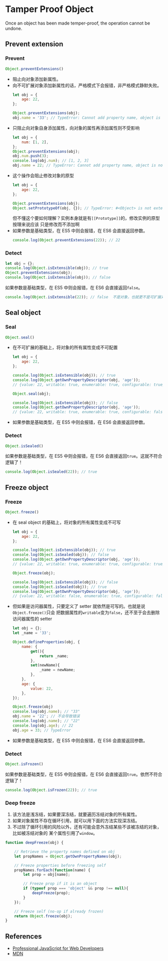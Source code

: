 # Tamper Proof Object

Once an object has been made temper-proof, the operation cannot be undone.



## Prevent extension
### Prevent
```js
Object.preventExtensions()
```

* 阻止向对象添加新属性。
* 向不可扩展对象添加新属性的话，严格模式下会报错，非严格模式静默失败。
    ```js
    let obj = {
    	age: 22,
    };

    Object.preventExtensions(obj);
    obj.name = '33'; // TypeError: Cannot add property name, object is not extensible
    ```
* 只阻止向对象自身添加属性，向对象的属性再添加属性则不受影响
    ```js
    let obj = {
        num: [1, 2],
    };
    Object.preventExtensions(obj);
    obj.num.push(3);
    console.log(obj.num); // [1, 2, 3]
    obj.name = 22; // TypeError: Cannot add property name, object is not extensible
    ```
* 这个操作会阻止修改对象的原型
    ```js
    let obj = {
    	age: 22,
    };

    Object.preventExtensions(obj);
    Object.setPrototypeOf(obj, {}); // TypeError: #<Object> is not extensible
    ```
    但不懂这个要如何理解？实例本身就是有`[[Prototype]]`的，修改实例的原型按理来说应该
    只是修改而不添加啊
* 如果参数是基础类型，在 ES5 中则会报错，在 ES6 会直接返回参数。
    ```js
    console.log(Object.preventExtensions(22)); // 22
    ```

### Detect
```js
let obj = {};
console.log(Object.isExtensible(obj)); // true
Object.preventExtensions(obj);
console.log(Object.isExtensible(obj)); // false
```

如果参数是基础类型，在 ES5 中则会报错，在 ES6 会直接返回`false`。
```js
console.log(Object.isExtensible(22)); // false  不是对象，也就更不是可扩展对象了
```


## Seal object
### Seal
```js
Object.seal()
```
* 在不可扩展的基础上，将对象的所有属性变成不可配置
    ```js
    let obj = {
    	age: 22,
    };

    console.log(Object.isExtensible(obj)); // true
    console.log(Object.getOwnPropertyDescriptor(obj, 'age'));
    // {value: 22, writable: true, enumerable: true, configurable: true}

    Object.seal(obj);

    console.log(Object.isExtensible(obj)); // false
    console.log(Object.getOwnPropertyDescriptor(obj, 'age'));
    // {value: 22, writable: true, enumerable: true, configurable: false}
    ```
* 如果参数是基础类型，在 ES5 中则会报错，在 ES6 会直接返回参数。

### Detect
```js
Object.isSealed()
```
如果参数是基础类型，在 ES5 中则会报错，在 ES6 会直接返回`true`。这就不符合逻辑了！
```js
console.log(Object.isSealed(22)); // true  
```


## Freeze object
### Freeze
```js
Object.freeze()
```

* 在 seal object 的基础上，将对象的所有属性变成不可写
    ```js
    let obj = {
    	age: 22,
    };

    console.log(Object.isExtensible(obj)); // true
    console.log(Object.isSealed(obj)); // false
    console.log(Object.getOwnPropertyDescriptor(obj, 'age'));
    // {value: 22, writable: true, enumerable: true, configurable: true}

    Object.freeze(obj);

    console.log(Object.isExtensible(obj)); // false
    console.log(Object.isSealed(obj)); // true
    console.log(Object.getOwnPropertyDescriptor(obj, 'age'));
    // {value: 22, writable: false, enumerable: true, configurable: false}
    ```
* 但如果是访问器属性，只要定义了 setter 就依然是可写的。也就是说`Object.freeze()`只会
把数据属性的`writable`变为`false`，还不至于会去删除访问器属性的 setter
    ```js
    let obj = {};
    let _name = '33';

    Object.defineProperties(obj, {
        name: {
            get(){
                return _name;
            },
            set(newName){
                _name = newName;
            },
        },
        age: {
            value: 22,
        },
    });

    Object.freeze(obj)
    console.log(obj.name); // "33"
    obj.name = '22'; // 不会导致错误
    console.log(obj.name); // "22"
    console.log(obj.age); // 22
    obj.age = 33; // TypeError
    ```
* 如果参数是基础类型，在 ES5 中则会报错，在 ES6 会直接返回参数。

### Detect
```js
Object.isFrozen()
```
如果参数是基础类型，在 ES5 中则会报错，在 ES6 会直接返回`true`。依然不符合逻辑了！
```js
console.log(Object.isFrozen(22)); // true  
```

### Deep freeze
1. 该方法是浅冻结，如果要深冻结，就要遍历冻结对象的所有属性。
2. 如果对象属性不存在循环引用，就可以用下面的方法实现深冻结。
4. 不过除了循环引用的风险以外，还有可能会意外冻结某些不该被冻结的对象，比如被冻结对象的
某个属性引用了`window`。

```js
function deepFreeze(obj) {

    // Retrieve the property names defined on obj
    let propNames = Object.getOwnPropertyNames(obj);

    // Freeze properties before freezing self
    propNames.forEach(function(name) {
        let prop = obj[name];

        // Freeze prop if it is an object
        if (typeof prop === 'object' && prop !== null){            
            deepFreeze(prop);
        }
    });

    // Freeze self (no-op if already frozen)
    return Object.freeze(obj);
}
```


## References
* [Professional JavaScript for Web Developers](https://book.douban.com/subject/7157249/)
* [MDN](https://developer.mozilla.org/en-US/docs/Web/JavaScript/Reference/Global_Objects/Object)
